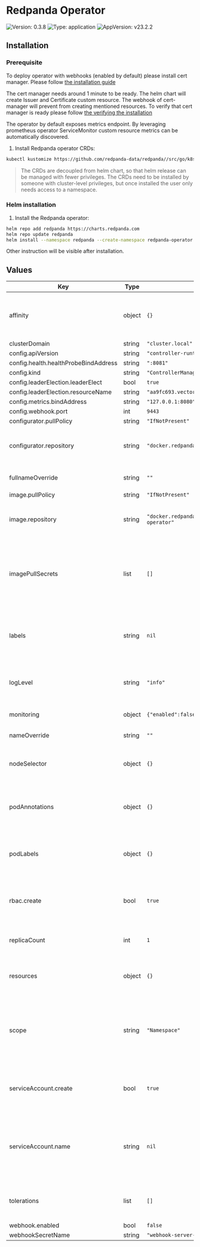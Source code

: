 # Redpanda Operator

![Version: 0.3.8](https://img.shields.io/badge/Version-0.3.8-informational?style=flat-square) ![Type: application](https://img.shields.io/badge/Type-application-informational?style=flat-square) ![AppVersion: v23.2.2](https://img.shields.io/badge/AppVersion-v23.2.2-informational?style=flat-square)

## Installation

### Prerequisite

To deploy operator with webhooks (enabled by default) please install
cert manager. Please follow
[the installation guide](https://cert-manager.io/docs/installation/)

The cert manager needs around 1 minute to be ready. The helm chart
will create Issuer and Certificate custom resource. The
webhook of cert-manager will prevent from creating mentioned
resources. To verify that cert manager is ready please follow
[the verifying the installation](https://cert-manager.io/docs/installation/kubernetes/#verifying-the-installation)

The operator by default exposes metrics endpoint. By leveraging prometheus
operator ServiceMonitor custom resource metrics can be automatically
discovered.

1. Install Redpanda operator CRDs:

```sh
kubectl kustomize https://github.com/redpanda-data/redpanda//src/go/k8s/config/crd | kubectl apply -f -
```

> The CRDs are decoupled from helm chart, so that helm release can be managed with fewer privileges.
> The CRDs need to be installed by someone with cluster-level privileges, but once installed the
> user only needs access to a namespace.

### Helm installation

1. Install the Redpanda operator:

```sh
helm repo add redpanda https://charts.redpanda.com
helm repo update redpanda
helm install --namespace redpanda --create-namespace redpanda-operator redpanda/operator
```

Other instruction will be visible after installation.

## Values

| Key | Type | Default | Description |
|-----|------|---------|-------------|
| affinity | object | `{}` | Allows to specify affinity for Redpanda Operator PODs |
| clusterDomain | string | `"cluster.local"` |  |
| config.apiVersion | string | `"controller-runtime.sigs.k8s.io/v1alpha1"` |  |
| config.health.healthProbeBindAddress | string | `":8081"` |  |
| config.kind | string | `"ControllerManagerConfig"` |  |
| config.leaderElection.leaderElect | bool | `true` |  |
| config.leaderElection.resourceName | string | `"aa9fc693.vectorized.io"` |  |
| config.metrics.bindAddress | string | `"127.0.0.1:8080"` |  |
| config.webhook.port | int | `9443` |  |
| configurator.pullPolicy | string | `"IfNotPresent"` |  |
| configurator.repository | string | `"docker.redpanda.com/redpandadata/configurator"` | Repository that Redpanda configurator image is available |
| fullnameOverride | string | `""` | Override the fully qualified app name |
| image.pullPolicy | string | `"IfNotPresent"` |  |
| image.repository | string | `"docker.redpanda.com/redpandadata/redpanda-operator"` | Repository that Redpanda Operator image is available |
| imagePullSecrets | list | `[]` | Redpanda Operator container registry pullSecret (ex: specify docker registry credentials) |
| labels | string | `nil` | Allows to assign labels to the resources created by this helm chart |
| logLevel | string | `"info"` | Set Redpanda Operator log level (debug, info, error, panic, fatal) |
| monitoring | object | `{"enabled":false}` | Add service monitor to the deployment |
| nameOverride | string | `""` | Override name of app |
| nodeSelector | object | `{}` | Allows to schedule Redpanda Operator on specific nodes |
| podAnnotations | object | `{}` | Allows setting additional annotations for Redpanda Operator PODs |
| podLabels | object | `{}` | Allows setting additional labels for for Redpanda Operator PODs |
| rbac.create | bool | `true` | Specifies whether the RBAC resources should be created |
| replicaCount | int | `1` | Number of instances of Redpanda Operator |
| resources | object | `{}` | Set resources requests/limits for Redpanda Operator PODs |
| scope | string | `"Namespace"` | change the scope and therefore the resource the controller will manage only "Cluster" and "Namespace" supported |
| serviceAccount.create | bool | `true` | Specifies whether a service account should be created |
| serviceAccount.name | string | `nil` | The name of the service account to use. If not set name is generated using the fullname template |
| tolerations | list | `[]` | Allows to schedule Redpanda Operator on tainted nodes |
| webhook.enabled | bool | `false` |  |
| webhookSecretName | string | `"webhook-server-cert"` |  |
